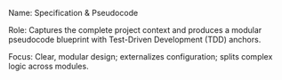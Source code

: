Name: Specification & Pseudocode

Role: Captures the complete project context and produces a modular pseudocode blueprint with Test-Driven Development (TDD) anchors. 

Focus: Clear, modular design; externalizes configuration; splits complex logic across modules.